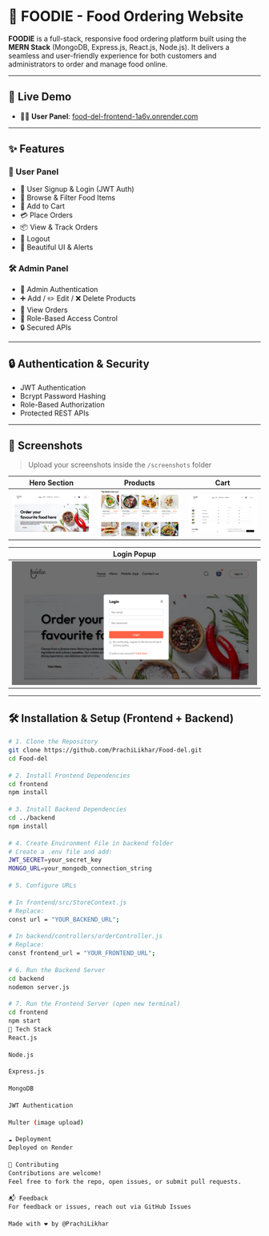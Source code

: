 # 🍴 FOODIE - Food Ordering Website

**FOODIE** is a full-stack, responsive food ordering platform built using the **MERN Stack** (MongoDB, Express.js, React.js, Node.js). It delivers a seamless and user-friendly experience for both customers and administrators to order and manage food online.

---

## 🚀 Live Demo

- 👨‍🍳 **User Panel**: [food-del-frontend-1a6v.onrender.com](https://food-del-frontend-fiun.onrender.com)

---

## ✨ Features

### 👥 User Panel

- 🔐 User Signup & Login (JWT Auth)
- 🍕 Browse & Filter Food Items
- 🛒 Add to Cart
- 💳 Place Orders
- 📦 View & Track Orders
- 🚪 Logout
- 🎨 Beautiful UI & Alerts

### 🛠️ Admin Panel

- 🔐 Admin Authentication
- ➕ Add / ✏️ Edit / ❌ Delete Products
- 📄 View Orders
- 👤 Role-Based Access Control
- 🔒 Secured APIs

---

## 🔒 Authentication & Security

- JWT Authentication
- Bcrypt Password Hashing
- Role-Based Authorization
- Protected REST APIs

---

## 📸 Screenshots

> Upload your screenshots inside the `/screenshots` folder

| Hero Section                    | Products                                | Cart                            |
| ------------------------------- | --------------------------------------- | ------------------------------- |
| ![Hero](./screenshots/hero.png) | ![Products](./screenshots/products.png) | ![Cart](./screenshots/cart.png) |

| Login Popup                       |
| --------------------------------- |
| ![Login](./screenshots/login.png) |

---

## 🛠 Installation & Setup (Frontend + Backend)

```bash
# 1. Clone the Repository
git clone https://github.com/PrachiLikhar/Food-del.git
cd Food-del

# 2. Install Frontend Dependencies
cd frontend
npm install

# 3. Install Backend Dependencies
cd ../backend
npm install

# 4. Create Environment File in backend folder
# Create a .env file and add:
JWT_SECRET=your_secret_key
MONGO_URL=your_mongodb_connection_string

# 5. Configure URLs

# In frontend/src/StoreContext.js
# Replace:
const url = "YOUR_BACKEND_URL";

# In backend/controllers/orderController.js
# Replace:
const frontend_url = "YOUR_FRONTEND_URL";

# 6. Run the Backend Server
cd backend
nodemon server.js

# 7. Run the Frontend Server (open new terminal)
cd frontend
npm start
🧰 Tech Stack
React.js

Node.js

Express.js

MongoDB

JWT Authentication

Multer (image upload)

☁️ Deployment
Deployed on Render

🤝 Contributing
Contributions are welcome!
Feel free to fork the repo, open issues, or submit pull requests.

📬 Feedback
For feedback or issues, reach out via GitHub Issues

Made with ❤️ by @PrachiLikhar
```
